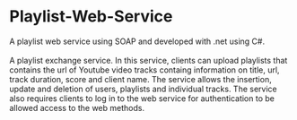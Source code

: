# Playlist-Web-Service<br>
A playlist web service using SOAP and developed with .net using C#.<br><br>
A playlist exchange service. In this service, clients can upload playlists that contains the url of Youtube video tracks containg 
information on title, url, track duration, score and client name. The service allows the insertion, update and deletion of users, playlists and individual tracks. The service also requires clients to log in to the web service for authentication to be allowed
access to the web methods.
